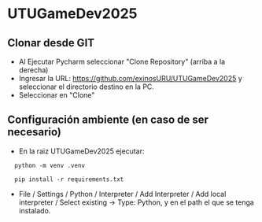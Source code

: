 # UTUGameDev2025

## Clonar desde GIT

- Al Ejecutar Pycharm seleccionar "Clone Repository" (arriba a la derecha)
- Ingresar la URL: https://github.com/exinosURU/UTUGameDev2025 y seleccionar el directorio destino en la PC.
- Seleccionar en "Clone"

## Configuración ambiente (en caso de ser necesario)

- En la raiz UTUGameDev2025 ejecutar:
  
```
  python -m venv .venv

  pip install -r requirements.txt
```

- File / Settings / Python / Interpreter / Add Interpreter / Add local interpreter / Select existing -> Type: Python, y en el path el que se tenga instalado.